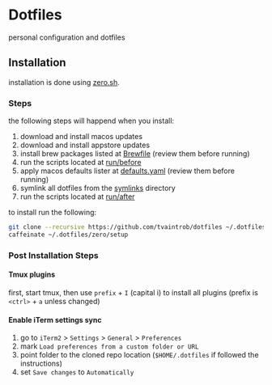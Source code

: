 # Dotfiles

personal configuration and dotfiles

## Installation
installation is done using [zero.sh](https://github.com/zero-sh/zero.sh).

### Steps
the following steps will happend when you install:

1. download and install macos updates
2. download and install appstore updates
3. install brew packages listed at [Brewfile](./Brewfile) (review them before running)
4. run the scripts located at [run/before](./run/before)
5. apply macos defaults lister at [defaults.yaml](./defaults.yaml) (review them before running)
6. symlink all dotfiles from the [symlinks](./symlinks/) directory
7. run the scripts located at [run/after](./run/after)

to install run the following:
```bash
git clone --recursive https://github.com/tvaintrob/dotfiles ~/.dotfiles
caffeinate ~/.dotfiles/zero/setup
```

### Post Installation Steps

#### Tmux plugins

first, start tmux, then use `prefix` + `I` (capital i) to install all plugins (prefix is `<ctrl>` + `a` unless changed)

#### Enable iTerm settings sync

1. go to `iTerm2` > `Settings` > `General` > `Preferences`
2. mark `Load preferences from a custom folder or URL`
3. point folder to the cloned repo location (`$HOME/.dotfiles` if followed the instructions)
4. set `Save changes` to `Automatically`
